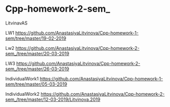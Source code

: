 # Cpp-homework-2-sem_
LitvinavAS

LW1 https://github.com/AnastasiyaLitvinova/Cpp-homework-1-sem/tree/master/19-02-2019

Lw2 https://github.com/AnastasiyaLitvinova/Cpp-homework-2-sem_/tree/master/20-03-2019

LW3 https://github.com/AnastasiyaLitvinova/Cpp-homework-2-sem_/tree/master/26-03-2019


IndividualWork1 https://github.com/AnastasiyaLitvinova/Cpp-homework-1-sem/tree/master/05-03-2019

IndividualWork2 https://github.com/AnastasiyaLitvinova/Cpp-homework-2-sem_/tree/master/12-03-2019/Litvinova.2019
